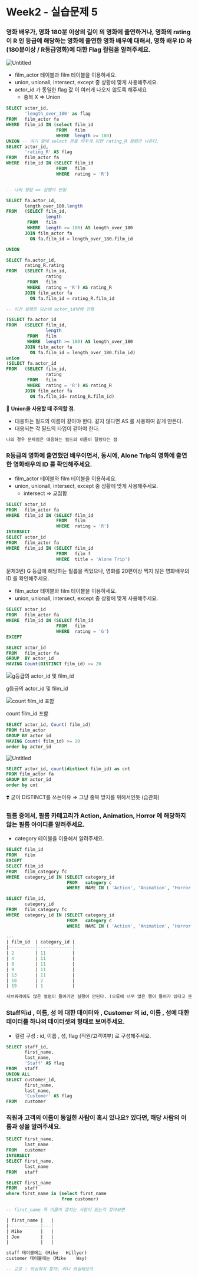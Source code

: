 # Week2 - 실습문제 5

### 영화 배우가,  영화 180분 이상의 길이 의 영화에 출연하거나, 영화의 rating 이 R 인 등급에 해당하는 영화에 출연한  영화 배우에 대해서,  영화 배우 ID 와 (180분이상 / R등급영화)에 대한 Flag 컬럼을 알려주세요.

![Untitled](Week2%20-%20%E1%84%89%E1%85%B5%E1%86%AF%E1%84%89%E1%85%B3%E1%86%B8%E1%84%86%E1%85%AE%E1%86%AB%E1%84%8C%E1%85%A6%205%203a2e30c491c34807b4c4232e878eabed/Untitled.png)

- film_actor 테이블과 film 테이블을 이용하세요.
- union, unionall, intersect, except 중 상황에 맞게 사용해주세요.
- actor_id 가 동일한 flag 값 이 여러개 나오지 않도록 해주세요
    - 중복 X ⇒ Union

```sql
SELECT actor_id,
       'length_over_180' as flag
FROM   film_actor fa
WHERE  film_id IN (select film_id 
                   FROM   film
                   WHERE  length >= 180)
UNION -- 여기 밑에 select 문을 띄우게 되면 rating_R 컬럼만 나온다.
SELECT actor_id,
       'rating_R' AS flag
FROM   film_actor fa
WHERE  film_id IN (SELECT film_id
                   FROM   film
                   WHERE  rating = 'R')
```

```sql

-- 나의 정답 => 실행이 안됨

SELECT fa.actor_id,
       length_over_180.length
FROM   (SELECT film_id,
               length
        FROM   film
        WHERE  length >= 180) AS length_over_180
       JOIN film_actor fa
         ON fa.film_id = length_over_180.film_id

UNION 

SELECT fa.actor_id,
       rating_R.rating
FROM   (SELECT film_id,
               rating
        FROM   film
        WHERE  rating = 'R') AS rating_R
       JOIN film_actor fa
         ON fa.film_id = rating_R.film_id
```

```sql
-- 이건 실행은 되는데 actor_id밖에 안뜸

(SELECT fa.actor_id
FROM   (SELECT film_id,
               length
        FROM   film
        WHERE  length >= 180) AS length_over_180
       JOIN film_actor fa
         ON fa.film_id = length_over_180.film_id)
union
(SELECT fa.actor_id
FROM   (SELECT film_id,
               rating
        FROM   film
        WHERE  rating = 'R') AS rating_R
       JOIN film_actor fa
         ON fa.film_id= rating_R.film_id)

```

📌 **Union을 사용할 때 주의할 점**.

- 대응하는 필드의 이름이 같아야 한다. 같지 않다면 AS 를 사용하여 같게 만든다.
- 대응되는 각 필드의 타입이 같아야 한다.

```sql
나의 경우 문제점은 대응하는 필드의 이름이 달랐다는 점 
```

### R등급의 영화에 출연했던 배우이면서, 동시에, Alone Trip의 영화에 출연한  영화배우의 ID 를 확인해주세요.

- film_actor 테이블와 film 테이블을 이용하세요.
- union, unionall, intersect, except 중 상황에 맞게 사용해주세요.
    - intersect ⇒ 교집합

```sql
SELECT actor_id
FROM   film_actor fa
WHERE  film_id IN (SELECT film_id
                   FROM   film
                   WHERE  rating = 'R')
INTERSECT
SELECT actor_id
FROM   film_actor fa
WHERE  film_id IN (SELECT film_id
                   FROM   film f
                   WHERE  title = 'Alone Trip')
```

문제3번) G 등급에 해당하는 필름을 찍었으나,   영화를 20편이상 찍지 않은 영화배우의 ID 를 확인해주세요.

- film_actor 테이블와 film 테이블을 이용하세요.
- union, unionall, intersect, except 중 상황에 맞게 사용해주세요.

```sql
SELECT actor_id
FROM   film_actor fa
WHERE  film_id IN (SELECT film_id
                   FROM   film
                   WHERE  rating = 'G')
EXCEPT

SELECT actor_id
FROM   film_actor fa
GROUP  BY actor_id
HAVING Count(DISTINCT film_id) >= 20
```

![g등급의 actor_id 및 film_id](Week2%20-%20%E1%84%89%E1%85%B5%E1%86%AF%E1%84%89%E1%85%B3%E1%86%B8%E1%84%86%E1%85%AE%E1%86%AB%E1%84%8C%E1%85%A6%205%203a2e30c491c34807b4c4232e878eabed/Untitled%201.png)

g등급의 actor_id 및 film_id

![count film_id 포함 ](Week2%20-%20%E1%84%89%E1%85%B5%E1%86%AF%E1%84%89%E1%85%B3%E1%86%B8%E1%84%86%E1%85%AE%E1%86%AB%E1%84%8C%E1%85%A6%205%203a2e30c491c34807b4c4232e878eabed/Untitled%202.png)

count film_id 포함 

```sql
SELECT actor_id, Count( film_id)
FROM film_actor
GROUP BY actor_id
HAVING Count( film_id) >= 20
order by actor_id
```

![Untitled](Week2%20-%20%E1%84%89%E1%85%B5%E1%86%AF%E1%84%89%E1%85%B3%E1%86%B8%E1%84%86%E1%85%AE%E1%86%AB%E1%84%8C%E1%85%A6%205%203a2e30c491c34807b4c4232e878eabed/Untitled%203.png)

```sql
SELECT actor_id, count(distinct film_id) as cnt
FROM film_actor fa
GROUP BY actor_id
order by cnt
```

<aside>
❣️ 굳이 DISTINCT를 쓰는이유 ⇒ 그냥 중복 방지를 위해서인듯 (습관화)

</aside>

### 필름 중에서,  필름 카테고리가 Action, Animation, Horror 에 해당하지 않는 필름 아이디를 알려주세요.

- category 테이블을 이용해서 알려주세요.

```sql
SELECT film_id
FROM   film
EXCEPT
SELECT film_id
FROM   film_category fc
WHERE  category_id IN (SELECT category_id
                       FROM   category c
                       WHERE  NAME IN ( 'Action', 'Animation', 'Horror' ))
```

```sql
SELECT film_id,
       category_id
FROM   film_category fc
WHERE  category_id IN (SELECT category_id
                       FROM   category c
                       WHERE  NAME IN ( 'Action', 'Animation', 'Horror' ));

---
| film_id  | category_id |
|----------|-------------|
| 2        | 11          |
| 4        | 11          |
| 8        | 11          |
| 9        | 11          |
| 13       | 11          |
| 18       | 2           |
| 19       | 1           |
```

```sql
서브쿼리에도 많은 컬럼이 들어가면 실행이 안된다. (오류에 너무 많은 행이 들어가 있다고 뜬다.)
```

### Staff의id , 이름, 성 에 대한 데이터와 , Customer 의 id, 이름 , 성에 대한 데이터를  하나의  데이터셋의 형태로 보여주세요.

- 컬럼 구성 : id, 이름 , 성, flag (직원/고객여부) 로 구성해주세요.

```sql
SELECT staff_id,
       first_name,
       last_name,
       'Staff' AS flag
FROM   staff
UNION ALL
SELECT customer_id,
       first_name,
       last_name,
       'Customer' AS flag
FROM   customer
```

### 직원과  고객의 이름이 동일한 사람이 혹시 있나요? 있다면, 해당 사람의 이름과 성을 알려주세요.

```sql
SELECT first_name,
       last_name
FROM   customer
INTERSECT
SELECT first_name,
       last_name
FROM   staff
```

```sql
SELECT first_name
FROM   staff
where first_name in (select first_name
					 from customer)

-- first_name 즉 이름이 겹치는 사람이 있는지 찾아보면 

| first_name |   |
|------------|---|
| Mike       |   |
| Jon        |   |
|            |   |
```

```sql
staff 테이블에는 (Mike	Hillyer)
customer 테이블에는 (Mike	Way)

-- 교훈 : 의심하지 말자\ 아니 의심해보자
```